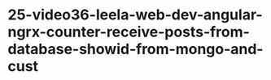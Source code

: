 # 25-video36-leela-web-dev-angular-ngrx-counter-receive-posts-from-database-showid-from-mongo-and-cust
